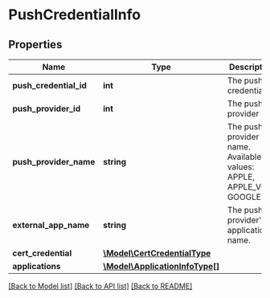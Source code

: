 # PushCredentialInfo

## Properties
Name | Type | Description | Notes
------------ | ------------- | ------------- | -------------
**push_credential_id** | **int** | The push credential id | 
**push_provider_id** | **int** | The push provider id | 
**push_provider_name** | **string** | The push provider name. Available values: APPLE, APPLE_VOIP, GOOGLE | 
**external_app_name** | **string** | The push provider&#39;s application name. | 
**cert_credential** | [**\Model\CertCredentialType**](CertCredentialType.md) |  | [optional] 
**applications** | [**\Model\ApplicationInfoType[]**](ApplicationInfoType.md) |  | [optional] 

[[Back to Model list]](../README.md#documentation-for-models) [[Back to API list]](../README.md#documentation-for-api-endpoints) [[Back to README]](../README.md)


